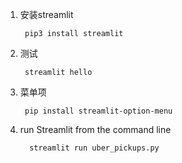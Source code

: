 1. 安装streamlit

        pip3 install streamlit
2. 测试

        streamlit hello
3. 菜单项

        pip install streamlit-option-menu
4. run Streamlit from the command line

         streamlit run uber_pickups.py